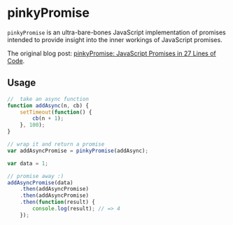# pinkyPromise

`pinkyPromise` is an ultra-bare-bones JavaScript implementation of promises intended to provide insight into the inner workings of JavaScript promises.

The original blog post: [pinkyPromise: JavaScript Promises in 27 Lines of Code](http://henleyedition.com/pinkypromise-javascript-promises-in-27-lines-of-code/).

## Usage

```javascript
//  take an async function
function addAsync(n, cb) {  
    setTimeout(function() {
        cb(n + 1);
    }, 100);
}

// wrap it and return a promise
var addAsyncPromise = pinkyPromise(addAsync);

var data = 1;

// promise away :)
addAsyncPromise(data)  
    .then(addAsyncPromise)
    .then(addAsyncPromise)
    .then(function(result) {
        console.log(result); // => 4
    });

```
